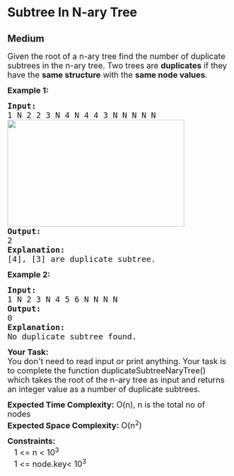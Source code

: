# Subtree In N-ary Tree
## Medium 
<div class="problems_problem_content__Xm_eO"><p><span style="font-size:18px">Given the root of a&nbsp;n-ary tree find the number of duplicate subtrees in the&nbsp;n-ary tree. Two trees are&nbsp;<strong>duplicates</strong>&nbsp;if they have the&nbsp;<strong>same structure</strong>&nbsp;with the&nbsp;<strong>same node values</strong>.</span></p>

<p><strong><span style="font-size:18px">Example 1:</span></strong></p>

<pre><span style="font-size:18px"><strong>Input:</strong>
1 N 2 2 3 N 4 N 4 4 3 N N N N N
<img alt="" src="https://media.geeksforgeeks.org/img-practice/n-ary-1-1668854978.PNG" style="height:241px; width:400px">
<strong>Output:</strong> 
2
<strong>Explanation:</strong> 
[4], [3] are duplicate subtree.</span>
</pre>

<p><strong><span style="font-size:18px">Example 2:</span></strong></p>

<pre><strong><span style="font-size:18px">Input:
</span></strong><span style="font-size:18px">1 N 2 3 N 4 5 6 N N N N
<img alt="" src="https://media.geeksforgeeks.org/img-practice/Duplicaten-arytree-1-1668674633.png">
<strong>Output:</strong> 
0
<strong>Explanation:</strong> 
No duplicate subtree found.</span>
</pre>

<p><span style="font-size:18px"><strong>Your Task:</strong><br>
You don't need to read input or print anything. Your task is to complete the function duplicateSubtreeNaryTree</span><span style="font-size:18px">() which takes the root of the n-ary tree as input and returns an integer value as a number of duplicate subtrees.</span></p>

<p><span style="font-size:18px"><strong>Expected Time Complexity:</strong> O(n), n is the total no of nodes<br>
<strong>Expected Space Complexity:</strong> O(n<sup>2</sup>)</span></p>

<p><span style="font-size:18px"><strong>Constraints:</strong><br>
&nbsp;&nbsp;&nbsp;1 &lt;= n &lt;&nbsp;10<sup>3</sup><br>
&nbsp;&nbsp;&nbsp;1 &lt;= node.key&lt;&nbsp;10<sup>3</sup></span></p>
</div>